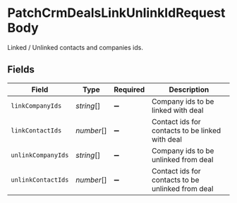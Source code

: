 # PatchCrmDealsLinkUnlinkIdRequestBody

Linked / Unlinked contacts and companies ids.


## Fields

| Field                                             | Type                                              | Required                                          | Description                                       |
| ------------------------------------------------- | ------------------------------------------------- | ------------------------------------------------- | ------------------------------------------------- |
| `linkCompanyIds`                                  | *string*[]                                        | :heavy_minus_sign:                                | Company ids to be linked with deal                |
| `linkContactIds`                                  | *number*[]                                        | :heavy_minus_sign:                                | Contact ids for contacts to be linked with deal   |
| `unlinkCompanyIds`                                | *string*[]                                        | :heavy_minus_sign:                                | Company ids to be unlinked from deal              |
| `unlinkContactIds`                                | *number*[]                                        | :heavy_minus_sign:                                | Contact ids for contacts to be unlinked from deal |
